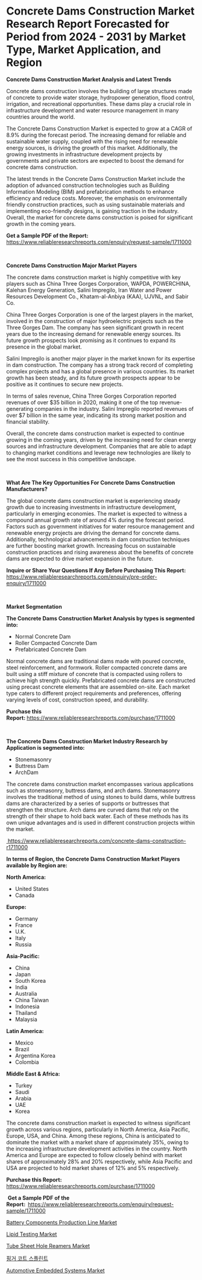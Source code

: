 <p><h1>Concrete Dams Construction Market Research Report Forecasted for Period from 2024 -  2031 by Market Type, Market Application, and Region</h1></p><p><strong>Concrete Dams Construction Market Analysis and Latest Trends</strong></p>
<p><p>Concrete dams construction involves the building of large structures made of concrete to provide water storage, hydropower generation, flood control, irrigation, and recreational opportunities. These dams play a crucial role in infrastructure development and water resource management in many countries around the world.</p><p>The Concrete Dams Construction Market is expected to grow at a CAGR of 8.9% during the forecast period. The increasing demand for reliable and sustainable water supply, coupled with the rising need for renewable energy sources, is driving the growth of this market. Additionally, the growing investments in infrastructure development projects by governments and private sectors are expected to boost the demand for concrete dams construction.</p><p>The latest trends in the Concrete Dams Construction Market include the adoption of advanced construction technologies such as Building Information Modeling (BIM) and prefabrication methods to enhance efficiency and reduce costs. Moreover, the emphasis on environmentally friendly construction practices, such as using sustainable materials and implementing eco-friendly designs, is gaining traction in the industry. Overall, the market for concrete dams construction is poised for significant growth in the coming years.</p></p>
<p><strong>Get a Sample PDF of the Report:&nbsp;</strong> <a href="https://www.reliableresearchreports.com/enquiry/request-sample/1711000">https://www.reliableresearchreports.com/enquiry/request-sample/1711000</a></p>
<p>&nbsp;</p>
<p><strong>Concrete Dams Construction Major Market Players</strong></p>
<p><p>The concrete dams construction market is highly competitive with key players such as China Three Gorges Corporation, WAPDA, POWERCHINA, Kalehan Energy Generation, Salini Impregilo, Iran Water and Power Resources Development Co., Khatam-al-Anbiya (KAA), UJVNL, and Sabir Co. </p><p>China Three Gorges Corporation is one of the largest players in the market, involved in the construction of major hydroelectric projects such as the Three Gorges Dam. The company has seen significant growth in recent years due to the increasing demand for renewable energy sources. Its future growth prospects look promising as it continues to expand its presence in the global market.</p><p>Salini Impregilo is another major player in the market known for its expertise in dam construction. The company has a strong track record of completing complex projects and has a global presence in various countries. Its market growth has been steady, and its future growth prospects appear to be positive as it continues to secure new projects.</p><p>In terms of sales revenue, China Three Gorges Corporation reported revenues of over $35 billion in 2020, making it one of the top revenue-generating companies in the industry. Salini Impregilo reported revenues of over $7 billion in the same year, indicating its strong market position and financial stability.</p><p>Overall, the concrete dams construction market is expected to continue growing in the coming years, driven by the increasing need for clean energy sources and infrastructure development. Companies that are able to adapt to changing market conditions and leverage new technologies are likely to see the most success in this competitive landscape.</p></p>
<p>&nbsp;</p>
<p><strong>What Are The Key Opportunities For Concrete Dams Construction Manufacturers?</strong></p>
<p><p>The global concrete dams construction market is experiencing steady growth due to increasing investments in infrastructure development, particularly in emerging economies. The market is expected to witness a compound annual growth rate of around 4% during the forecast period. Factors such as government initiatives for water resource management and renewable energy projects are driving the demand for concrete dams. Additionally, technological advancements in dam construction techniques are further boosting market growth. Increasing focus on sustainable construction practices and rising awareness about the benefits of concrete dams are expected to drive market expansion in the future.</p></p>
<p><strong>Inquire or Share Your Questions If Any Before Purchasing This Report:</strong> <a href="https://www.reliableresearchreports.com/enquiry/pre-order-enquiry/1711000">https://www.reliableresearchreports.com/enquiry/pre-order-enquiry/1711000</a></p>
<p>&nbsp;</p>
<p><strong>Market Segmentation</strong></p>
<p><strong>The Concrete Dams Construction Market Analysis by types is segmented into:</strong></p>
<p><ul><li>Normal Concrete Dam</li><li>Roller Compacted Concrete Dam</li><li>Prefabricated Concrete Dam</li></ul></p>
<p><p>Normal concrete dams are traditional dams made with poured concrete, steel reinforcement, and formwork. Roller compacted concrete dams are built using a stiff mixture of concrete that is compacted using rollers to achieve high strength quickly. Prefabricated concrete dams are constructed using precast concrete elements that are assembled on-site. Each market type caters to different project requirements and preferences, offering varying levels of cost, construction speed, and durability.</p></p>
<p><strong>Purchase this Report:&nbsp;</strong><a href="https://www.reliableresearchreports.com/purchase/1711000">https://www.reliableresearchreports.com/purchase/1711000</a></p>
<p>&nbsp;</p>
<p><strong>The Concrete Dams Construction Market Industry Research by Application is segmented into:</strong></p>
<p><ul><li>Stonemasonry</li><li>Buttress Dam</li><li>ArchDam</li></ul></p>
<p><p>The concrete dams construction market encompasses various applications such as stonemasonry, buttress dams, and arch dams. Stonemasonry involves the traditional method of using stones to build dams, while buttress dams are characterized by a series of supports or buttresses that strengthen the structure. Arch dams are curved dams that rely on the strength of their shape to hold back water. Each of these methods has its own unique advantages and is used in different construction projects within the market.</p></p>
<p><a href="https://www.reliableresearchreports.com/concrete-dams-construction-r1711000">&nbsp;https://www.reliableresearchreports.com/concrete-dams-construction-r1711000</a></p>
<p><strong>In terms of Region, the Concrete Dams Construction Market Players available by Region are:</strong></p>
<p>
    <p> <strong> North America: </strong>
        <ul>
            <li>United States</li>
            <li>Canada</li>
        </ul>
        </p> 
    <p> <strong> Europe: </strong>
        <ul>
            <li>Germany</li>
            <li>France</li>
            <li>U.K.</li>
            <li>Italy</li>
            <li>Russia</li>
        </ul>
        </p> 
    <p> <strong> Asia-Pacific: </strong>
        <ul>
            <li>China</li>
            <li>Japan</li>
            <li>South Korea</li>
            <li>India</li>
            <li>Australia</li>
            <li>China Taiwan</li>
            <li>Indonesia</li>
            <li>Thailand</li>
            <li>Malaysia</li>
        </ul>
        </p> 
    <p> <strong> Latin America: </strong>
        <ul>
            <li>Mexico</li>
            <li>Brazil</li>
            <li>Argentina Korea</li>
            <li>Colombia</li>
        </ul>
        </p> 
    <p> <strong> Middle East & Africa: </strong>
        <ul>
            <li>Turkey</li>
            <li>Saudi</li>
            <li>Arabia</li>
            <li>UAE</li>
            <li>Korea</li>
        </ul>
    </p>
    </p>
<p><p>The concrete dams construction market is expected to witness significant growth across various regions, particularly in North America, Asia Pacific, Europe, USA, and China. Among these regions, China is anticipated to dominate the market with a market share of approximately 35%, owing to the increasing infrastructure development activities in the country. North America and Europe are expected to follow closely behind with market shares of approximately 28% and 20% respectively, while Asia Pacific and USA are projected to hold market shares of 12% and 5% respectively.</p></p>
<p><strong>Purchase this Report: </strong><a href="https://www.reliableresearchreports.com/purchase/1711000">https://www.reliableresearchreports.com/purchase/1711000</a></p>
<p>&nbsp;<strong>Get a Sample PDF of the Report:&nbsp;&nbsp;</strong><a href="https://www.reliableresearchreports.com/enquiry/request-sample/1711000">https://www.reliableresearchreports.com/enquiry/request-sample/1711000</a></p>
<p><strong></strong></p>
<p><p><a href="https://www.linkedin.com/pulse/battery-components-production-line-market-growth-trends-x0yuf">Battery Components Production Line Market</a></p><p><a href="https://github.com/nicoletavirag/Market-Research-Report-List-3/blob/main/lipid-testing-market.md">Lipid Testing Market</a></p><p><a href="https://www.linkedin.com/pulse/tube-sheet-hole-reamers-market-size-furnishes-valuable-information-qlhze">Tube Sheet Hole Reamers Market</a></p><p><a href="https://github.com/garnett961902/Market-Research-Report-List-1/blob/main/139158959005.md">핑거 코트 스플린트</a></p><p><a href="https://github.com/mauripalmi/Market-Research-Report-List-3/blob/main/automotive-embedded-systems-market.md">Automotive Embedded Systems Market</a></p></p>